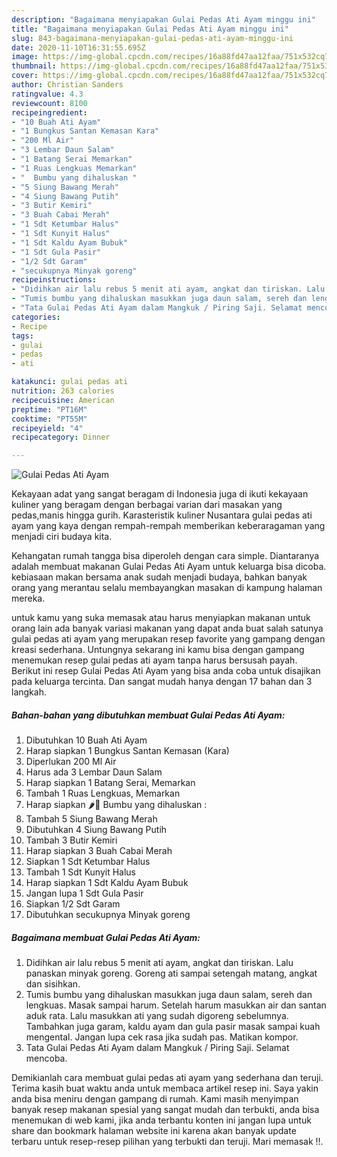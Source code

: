 ```yaml
---
description: "Bagaimana menyiapakan Gulai Pedas Ati Ayam minggu ini"
title: "Bagaimana menyiapakan Gulai Pedas Ati Ayam minggu ini"
slug: 843-bagaimana-menyiapakan-gulai-pedas-ati-ayam-minggu-ini
date: 2020-11-10T16:31:55.695Z
image: https://img-global.cpcdn.com/recipes/16a88fd47aa12faa/751x532cq70/gulai-pedas-ati-ayam-foto-resep-utama.jpg
thumbnail: https://img-global.cpcdn.com/recipes/16a88fd47aa12faa/751x532cq70/gulai-pedas-ati-ayam-foto-resep-utama.jpg
cover: https://img-global.cpcdn.com/recipes/16a88fd47aa12faa/751x532cq70/gulai-pedas-ati-ayam-foto-resep-utama.jpg
author: Christian Sanders
ratingvalue: 4.3
reviewcount: 8100
recipeingredient:
- "10 Buah Ati Ayam"
- "1 Bungkus Santan Kemasan Kara"
- "200 Ml Air"
- "3 Lembar Daun Salam"
- "1 Batang Serai Memarkan"
- "1 Ruas Lengkuas Memarkan"
- "  Bumbu yang dihaluskan "
- "5 Siung Bawang Merah"
- "4 Siung Bawang Putih"
- "3 Butir Kemiri"
- "3 Buah Cabai Merah"
- "1 Sdt Ketumbar Halus"
- "1 Sdt Kunyit Halus"
- "1 Sdt Kaldu Ayam Bubuk"
- "1 Sdt Gula Pasir"
- "1/2 Sdt Garam"
- "secukupnya Minyak goreng"
recipeinstructions:
- "Didihkan air lalu rebus 5 menit ati ayam, angkat dan tiriskan. Lalu panaskan minyak goreng. Goreng ati sampai setengah matang, angkat dan sisihkan."
- "Tumis bumbu yang dihaluskan masukkan juga daun salam, sereh dan lengkuas. Masak sampai harum. Setelah harum masukkan air dan santan aduk rata. Lalu masukkan ati yang sudah digoreng sebelumnya. Tambahkan juga garam, kaldu ayam dan gula pasir masak sampai kuah mengental. Jangan lupa cek rasa jika sudah pas. Matikan kompor."
- "Tata Gulai Pedas Ati Ayam dalam Mangkuk / Piring Saji. Selamat mencoba."
categories:
- Recipe
tags:
- gulai
- pedas
- ati

katakunci: gulai pedas ati 
nutrition: 263 calories
recipecuisine: American
preptime: "PT16M"
cooktime: "PT55M"
recipeyield: "4"
recipecategory: Dinner

---
```



![Gulai Pedas Ati Ayam](https://img-global.cpcdn.com/recipes/16a88fd47aa12faa/751x532cq70/gulai-pedas-ati-ayam-foto-resep-utama.jpg)

Kekayaan adat yang sangat beragam di Indonesia juga di ikuti kekayaan kuliner yang beragam dengan berbagai varian dari masakan yang pedas,manis hingga gurih. Karasteristik kuliner Nusantara gulai pedas ati ayam yang kaya dengan rempah-rempah memberikan keberaragaman yang menjadi ciri budaya kita.


Kehangatan rumah tangga bisa diperoleh dengan cara simple. Diantaranya adalah membuat makanan Gulai Pedas Ati Ayam untuk keluarga bisa dicoba. kebiasaan makan bersama anak sudah menjadi budaya, bahkan banyak orang yang merantau selalu membayangkan masakan di kampung halaman mereka.



untuk kamu yang suka memasak atau harus menyiapkan makanan untuk orang lain ada banyak variasi makanan yang dapat anda buat salah satunya gulai pedas ati ayam yang merupakan resep favorite yang gampang dengan kreasi sederhana. Untungnya sekarang ini kamu bisa dengan gampang menemukan resep gulai pedas ati ayam tanpa harus bersusah payah.
Berikut ini resep Gulai Pedas Ati Ayam yang bisa anda coba untuk disajikan pada keluarga tercinta. Dan sangat mudah hanya dengan 17 bahan dan 3 langkah.


<!--inarticleads1-->

##### Bahan-bahan yang dibutuhkan membuat Gulai Pedas Ati Ayam:

1. Dibutuhkan 10 Buah Ati Ayam
1. Harap siapkan 1 Bungkus Santan Kemasan (Kara)
1. Diperlukan 200 Ml Air
1. Harus ada 3 Lembar Daun Salam
1. Harap siapkan 1 Batang Serai, Memarkan
1. Tambah 1 Ruas Lengkuas, Memarkan
1. Harap siapkan  🌶🧄 Bumbu yang dihaluskan :
1. Tambah 5 Siung Bawang Merah
1. Dibutuhkan 4 Siung Bawang Putih
1. Tambah 3 Butir Kemiri
1. Harap siapkan 3 Buah Cabai Merah
1. Siapkan 1 Sdt Ketumbar Halus
1. Tambah 1 Sdt Kunyit Halus
1. Harap siapkan 1 Sdt Kaldu Ayam Bubuk
1. Jangan lupa 1 Sdt Gula Pasir
1. Siapkan 1/2 Sdt Garam
1. Dibutuhkan secukupnya Minyak goreng




<!--inarticleads2-->

##### Bagaimana membuat  Gulai Pedas Ati Ayam:

1. Didihkan air lalu rebus 5 menit ati ayam, angkat dan tiriskan. Lalu panaskan minyak goreng. Goreng ati sampai setengah matang, angkat dan sisihkan.
1. Tumis bumbu yang dihaluskan masukkan juga daun salam, sereh dan lengkuas. Masak sampai harum. Setelah harum masukkan air dan santan aduk rata. Lalu masukkan ati yang sudah digoreng sebelumnya. Tambahkan juga garam, kaldu ayam dan gula pasir masak sampai kuah mengental. Jangan lupa cek rasa jika sudah pas. Matikan kompor.
1. Tata Gulai Pedas Ati Ayam dalam Mangkuk / Piring Saji. Selamat mencoba.




Demikianlah cara membuat gulai pedas ati ayam yang sederhana dan teruji. Terima kasih buat waktu anda untuk membaca artikel resep ini. Saya yakin anda bisa meniru dengan gampang di rumah. Kami masih menyimpan banyak resep makanan spesial yang sangat mudah dan terbukti, anda bisa menemukan di web kami, jika anda terbantu konten ini jangan lupa untuk share dan bookmark halaman website ini karena akan banyak update terbaru untuk resep-resep pilihan yang terbukti dan teruji. Mari memasak !!. 
